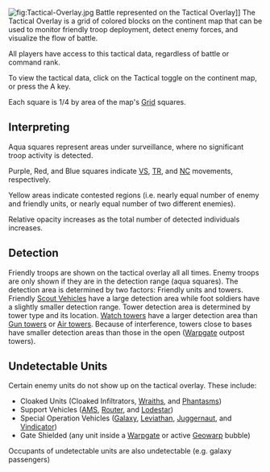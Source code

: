 ![](Tactical-Overlay.jpg "fig:Tactical-Overlay.jpg") Battle represented
on the Tactical Overlay\]\] The Tactical Overlay is a grid of colored
blocks on the continent map that can be used to monitor friendly troop
deployment, detect enemy forces, and visualize the flow of battle.

All players have access to this tactical data, regardless of battle or
command rank.

To view the tactical data, click on the Tactical toggle on the continent
map, or press the A key.

Each square is 1/4 by area of the map's [Grid](Grid.md) squares.

## Interpreting

Aqua squares represent areas under surveillance, where no significant
troop activity is detected.

Purple, Red, and Blue squares indicate [VS](../etc/Vanu_Sovereignty.md),
[TR](../etc/Terran_Republic.md), and [NC](../etc/New_Conglomerate.md) movements, respectively.

Yellow areas indicate contested regions (i.e. nearly equal number of
enemy and friendly units, or nearly equal number of two different
enemies).

Relative opacity increases as the total number of detected individuals
increases.

## Detection

Friendly troops are shown on the tactical overlay all all times. Enemy
troops are only shown if they are in the detection range (aqua squares).
The detection area is determined by two factors: Friendly units and
towers. Friendly [Scout Vehicles](../certifications/Light_Scout.md) have a large
detection area while foot soldiers have a slightly smaller detection
range. Tower detection area is determined by tower type and its
location. [Watch towers](../locations/Watch_tower.md) have a larger detection
area than [Gun towers](../locations/Gun_tower.md) or [Air
towers](../locations/Air_tower.md). Because of interference, towers close to
bases have smaller detection areas than those in the open
([Warpgate](../locations/Warpgate.md) outpost towers).

## Undetectable Units

Certain enemy units do not show up on the tactical overlay. These
include:

- Cloaked Units (Cloaked Infiltrators, [Wraiths](../vehicles/Wraith.md),
  and [Phantasms](../vehicles/Phantasm.md))
- Support Vehicles ([AMS](../vehicles/Advanced_Mobile_Station.md),
  [Router](../vehicles/Router.md), and [Lodestar](../vehicles/Lodestar.md))
- Special Operation Vehicles ([Galaxy](../vehicles/Galaxy.md),
  [Leviathan](../vehicles/Leviathan.md),
  [Juggernaut](../vehicles/Juggernaut.md), and
  [Vindicator](../vehicles/Vindicator.md))
- Gate Shielded (any unit inside a [Warpgate](../locations/Warpgate.md) or
  active [Geowarp](../locations/Geowarp.md) bubble)

Occupants of undetectable units are also undetectable (e.g. galaxy
passengers)

<!--[Category:Terminology](Category:Terminology.md)-->

